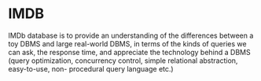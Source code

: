 # IMDB
IMDb  database is to provide an understanding of the differences between a toy DBMS and large real-world DBMS, in terms of the  kinds  of  queries we can ask,  the  response  time,  and  appreciate  the  technology  behind  a  DBMS (query optimization, concurrency control, simple relational abstraction, easy-to-use, non- procedural query language etc.) 
